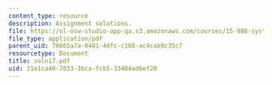 ```yaml
---
content_type: resource
description: Assignment solutions.
file: https://ol-ocw-studio-app-qa.s3.amazonaws.com/courses/15-988-system-dynamics-self-study-fall-1998-spring-1999/21e1ca4078333bcafcb533484ad6ef20_soln17.pdf
file_type: application/pdf
parent_uid: 78665a7a-0481-4dfc-c166-ac4cab9c35c7
resourcetype: Document
title: soln17.pdf
uid: 21e1ca40-7833-3bca-fcb5-33484ad6ef20
---
```

